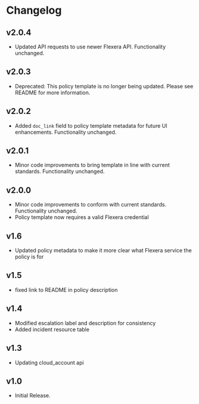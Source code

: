 # Changelog

## v2.0.4

- Updated API requests to use newer Flexera API. Functionality unchanged.

## v2.0.3

- Deprecated: This policy template is no longer being updated. Please see README for more information.

## v2.0.2

- Added `doc_link` field to policy template metadata for future UI enhancements. Functionality unchanged.

## v2.0.1

- Minor code improvements to bring template in line with current standards. Functionality unchanged.

## v2.0.0

- Minor code improvements to conform with current standards. Functionality unchanged.
- Policy template now requires a valid Flexera credential

## v1.6

- Updated policy metadata to make it more clear what Flexera service the policy is for

## v1.5

- fixed link to README in policy description

## v1.4

- Modified escalation label and description for consistency
- Added incident resource table

## v1.3

- Updating cloud_account api

## v1.0

- Initial Release.
